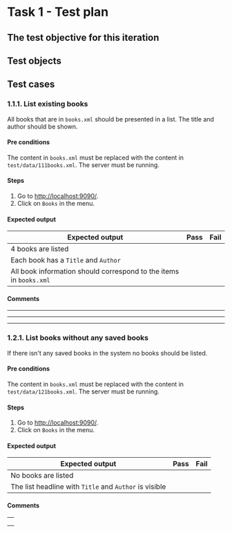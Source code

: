 # Task 1 - Test plan
## The test objective for this iteration

## Test objects

## Test cases
### 1.1.1. List existing books
All books that are in ```books.xml``` should be presented in a list. The title and author should be shown.

#### Pre conditions
The content in ```books.xml``` must be replaced with the content in ```test/data/111books.xml```.
The server must be running.

#### Steps
1. Go to [http://localhost:9090/](http://localhost:9090/).
2. Click on ```Books``` in the menu.

#### Expected output
| Expected output                                                                     | Pass  | Fail  |
| ---                                                                                 | :---: | :---: |
| 4 books are listed                                                                  |       |       | 
| Each book has a ```Title``` and ```Author```                                        |       |       | 
| All book information should correspond to the items in ```books.xml```              |       |       | 

#### Comments
---
---
---

### 1.2.1. List books without any saved books
If there isn't any saved books in the system no books should be listed.

#### Pre conditions
The content in ```books.xml``` must be replaced with the content in ```test/data/121books.xml```.
The server must be running.

#### Steps
1. Go to [http://localhost:9090/](http://localhost:9090/).
2. Click on ```Books``` in the menu.

#### Expected output
| Expected output                                                                     | Pass  | Fail  |
| ---                                                                                 | :---: | :---: |
| No books are listed                                                                 |       |       | 
| The list headline with ```Title``` and ```Author``` is visible                      |       |       | 

#### Comments
||
|---|
||
||
||
